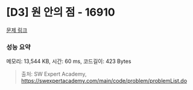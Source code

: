 # [D3] 원 안의 점 - 16910 

[문제 링크](https://swexpertacademy.com/main/code/problem/problemDetail.do?contestProbId=AYcllbDqUVgDFASR) 

### 성능 요약

메모리: 13,544 KB, 시간: 60 ms, 코드길이: 423 Bytes



> 출처: SW Expert Academy, https://swexpertacademy.com/main/code/problem/problemList.do